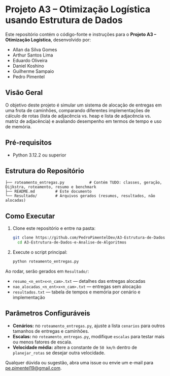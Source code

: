 # Projeto A3 – Otimização Logística usando Estrutura de Dados

Este repositório contém o código-fonte e instruções para o **Projeto A3 – Otimização Logística**, desenvolvido por:

- Allan da Silva Gomes  
- Arthur Santos Lima
- Eduardo Oliveira  
- Daniel Koshino  
- Guilherme Sampaio 
- Pedro Pimentel  

## Visão Geral

O objetivo deste projeto é simular um sistema de alocação de entregas em uma frota de caminhões, comparando diferentes implementações de cálculo de rotas (lista de adjacência vs. heap e lista de adjacência vs. matriz de adjacência) e avaliando desempenho em termos de tempo e uso de memória.

## Pré-requisitos

- Python 3.12.2 ou superior  

## Estrutura do Repositório

```
├── roteamento_entregas.py           # Contém TUDO: classes, geração, Dijkstra, roteamento, resumo e benchmark
├── README.md         # Este documento
└── Resultado/        # Arquivos gerados (resumos, resultados, não alocadas)
```

## Como Executar

1. Clone este repositório e entre na pasta:

   ```bash
   git clone https://github.com/PedroPimentelDev/A3-Estrutura-de-Dados-e-Analise-de-Algoritmos.git && \
     cd A3-Estrutura-de-Dados-e-Analise-de-Algoritmos
   ```

2. Execute o script principal:

   ```bash
   python roteamento_entregas.py
   ```

Ao rodar, serão gerados em `Resultado/`:

- `resumo_<n_ent>x<n_cam>.txt` — detalhes das entregas alocadas  
- `nao_alocadas_<n_ent>x<n_cam>.txt` — entregas sem alocação  
- `resultados.txt` — tabela de tempos e memória por cenário e implementação  

## Parâmetros Configuráveis

- **Cenários:** no `roteamento_entregas.py`, ajuste a lista `cenarios` para outros tamanhos de entregas e caminhões.  
- **Escalas:** no `roteamento_entregas.py`, modifique `escalas` para testar mais ou menos fatores de escala.  
- **Velocidade média:** altere a constante de `50 km/h` dentro de `planejar_rotas` se desejar outra velocidade.  

Qualquer dúvida ou sugestão, abra uma issue ou envie um e-mail para pe.pimentel19@gmail.com.
